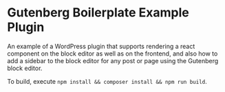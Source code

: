 # Gutenberg Boilerplate Example Plugin

An example of a WordPress plugin that supports rendering a react component on the block editor as well as on the frontend, and also how to add a sidebar to the block editor for any post or page using the Gutenberg block editor.

To build, execute `npm install && composer install && npm run build`.

